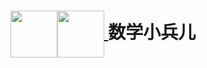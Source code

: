 # <div align="center"><a title="matnoble.me" href="https://matnoble.me"><img align="center" width="75" height="75" src="https://ttfou.com/images/2020/02/19/57a3562785bea2ca64bed59cc5616a3b.png?sanitize=true"><img align="center" width="75" height="75" src="https://imgkr.cn-bj.ufileos.com/f960c734-5ebd-4053-a2a0-15a82a1bc77a.svg?sanitize=true"> </a> 数学小兵儿</div>
